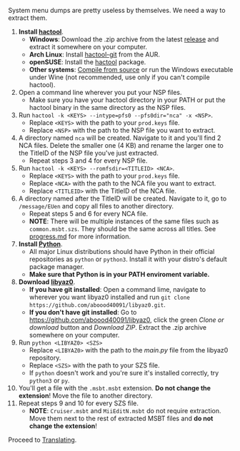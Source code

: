 System menu dumps are pretty useless by themselves. We need a way to extract them.

1. **Install [hactool](https://github.com/SciresM/hactool)**.
    * **Windows**: Download the .zip archive from the latest [release](https://github.com/SciresM/hactool/releases/latest) and extract it somewhere on your computer.
    * **Arch Linux**: Install [hactool-git](https://aur.archlinux.org/packages/hactool-git) from the AUR.
    * **openSUSE**: Install the [hactool](https://build.opensuse.org/package/show/hardware/hactool) package.
    * **Other systems**: [Compile from source](https://github.com/SciresM/hactool#building) or run the Windows executable under Wine (not recommended, use only if you can't compile hactool).
2. Open a command line wherever you put your NSP files.
    * Make sure you have your hactool directory in your PATH or put the hactool binary in the same directory as the NSP files.
3. Run `hactool -k <KEYS> --intype=pfs0 --pfs0dir="nca" -x <NSP>`.
    * Replace `<KEYS>` with the path to your `prod.keys` file.
    * Replace `<NSP>` with the path to the NSP file you want to extract.
4. A directory named `nca` will be created. Navigate to it and you'll find 2 NCA files. Delete the smaller one (4 KB) and rename the larger one to the TitleID of the NSP file you've just extracted.
    * Repeat steps 3 and 4 for every NSP file.
5. Run `hactool -k <KEYS> --romfsdir=<TITLEID> <NCA>`.
    * Replace `<KEYS>` with the path to your `prod.keys` file.
    * Replace `<NCA>` with the path to the NCA file you want to extract.
    * Replace `<TITLEID>` with the TitleID of the NCA file.
6. A directory named after the TitleID will be created. Navigate to it, go to `/message/EUen` and copy all files to another directory.
    * Repeat steps 5 and 6 for every NCA file.
    * **NOTE**: There will be multiple instances of the same files such as `common.msbt.szs`. They should be the same across all titles. See [progress.md](https://github.com/bandithedoge/switch-pl/blob/master/progress.md) for more information.
7. **Install [Python](https://www.python.org/downloads/)**.
    * All major Linux distributions should have Python in their official repositories as `python` or `python3`. Install it with your distro's default package manager.
    * **Make sure that Python is in your PATH enviroment variable.**
8. **Download [libyaz0](https://github.com/aboood40091/libyaz0)**.
    * **If you have git installed**: Open a command lime, navigate to wherever you want libyaz0 installed and run `git clone https://github.com/aboood40091/libyaz0.git`.
    * **If you don't have git installed**: Go to https://github.com/aboood40091/libyaz0, click the green *Clone or download* button and *Download ZIP*. Extract the .zip archive somewhere on your computer.
9. Run `python <LIBYAZ0> <SZS>`
    * Replace `<LIBYAZ0>` with the path to the *main.py* file from the libyaz0 repository.
    * Replace `<SZS>` with the path to your SZS file.
    * If `python` doesn't work and you're sure it's installed correctly, try `python3` or `py`.
10. You'll get a file with the `.msbt.msbt` extension. **Do not change the extension**! Move the file to another directory.
11. Repeat steps 9 and 10 for every SZS file.
    * **NOTE**: `Cruiser.msbt` and `MiiEditN.msbt` do not require extraction. Move them next to the rest of extracted MSBT files and **do not change the extension**!

Proceed to [Translating](https://github.com/bandithedoge/switch-pl/wiki/3.-Translating).